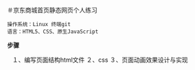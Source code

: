 ＃京东商城首页静态网页个人练习

    操作系统：Linux 终端git
    语言：HTML5、CSS、原生JavaScript

**步骤**

    １、编写页面结构html文件
    ２、css
    ３、页面动画效果设计与实现
